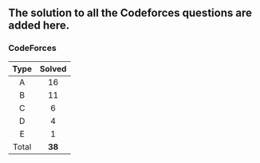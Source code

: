 ## The solution to all the Codeforces questions are added here.


### CodeForces

| Type   | Solved |
|:------:|:------:|
| A      |   16   |
| B      |   11   |
| C      |    6   |
| D      |    4   |
| E      |    1   |
| Total  | **38** |

